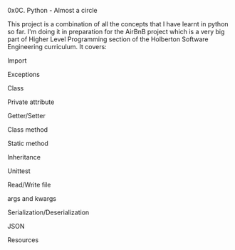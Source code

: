 0x0C. Python - Almost a circle

This project is a combination of all the concepts that I have learnt in python so far. I'm doing it in preparation for the AirBnB project which is a very big part of Higher Level Programming section of the Holberton Software Engineering curriculum. It covers:



Import

Exceptions

Class

Private attribute

Getter/Setter

Class method

Static method

Inheritance

Unittest

Read/Write file

args and kwargs

Serialization/Deserialization

JSON

Resources
